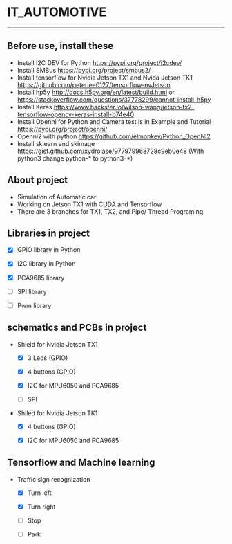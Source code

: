 # IT_AUTOMOTIVE
-----
## Before use, install these
* Install I2C DEV for Python
https://pypi.org/project/i2cdev/
* Install SMBus
https://pypi.org/project/smbus2/
* Install tensorflow for Nvidia Jetson TX1 and Nvida Jetson TK1
https://github.com/peterlee0127/tensorflow-nvJetson
* Install hp5y
http://docs.h5py.org/en/latest/build.html or https://stackoverflow.com/questions/37778299/cannot-install-h5py
* Install Keras
https://www.hackster.io/wilson-wang/jetson-tx2-tensorflow-opencv-keras-install-b74e40
* Install Openni for Python and Camera test is in Example and Tutorial
https://pypi.org/project/openni/
* Openni2 with python
https://github.com/elmonkey/Python_OpenNI2
* Install sklearn and skimage
https://gist.github.com/xydrolase/977979968728c9eb0e48 (With python3 change python-* to python3-*)

## About project
* Simulation of Automatic car
* Working on Jetson TX1 with CUDA and Tensorflow
* There are 3 branches for TX1, TX2, and Pipe/ Thread Programing

## Libraries in project
- [x] GPIO library in Python

- [x] I2C library in Python

- [x] PCA9685 library

- [ ] SPI library

- [ ] Pwm library

## schematics and PCBs in project
* Shield for Nvidia Jetson TX1
  - [x] 3 Leds (GPIO)
  
  - [x] 4 buttons (GPIO)
  
  - [x] I2C for MPU6050 and PCA9685
  
  - [ ] SPI
  
* Shiled for Nvidia Jetson TK1
  - [x] 4 buttons (GPIO)
  
  - [x] I2C for MPU6050 and PCA9685
  
## Tensorflow and Machine learning
* Traffic sign recognization
  - [x] Turn left
  
  - [x] Turn right
  
  - [ ] Stop
  
  - [ ] Park
